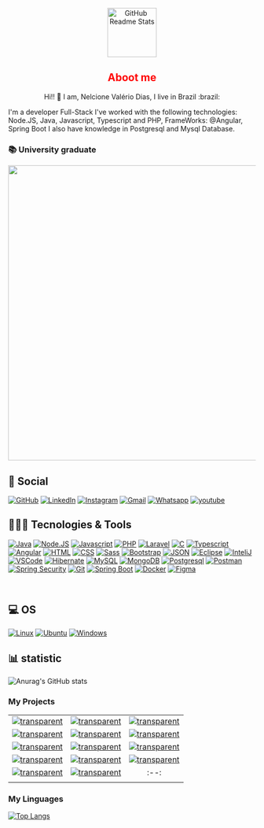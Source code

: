 <p align="center"> 
   <img width="100px" src="https://user-images.githubusercontent.com/33238924/202206958-43ad4c9b-dd69-4c2e-8a65-2f9421e9a894.png" align="center" alt="GitHub Readme Stats" />
   <h2 align="center" style="Color: red;">Aboot me</h2>
   <p align="center"> Hi!! 👋 I am, Nelcione Valério Dias, I live in Brazil :brazil:</p>
</p>

<p>I'm a developer Full-Stack I've worked with the following technologies: Node.JS, Java, Javascript, Typescript and PHP, FrameWorks: @Angular, Spring Boot I also have knowledge in Postgresql and Mysql Database.</p>

<h3>📚 University graduate</h3>

<a href="https://computacao.jatai.ufg.br/"  target="_blank"><img src="https://user-images.githubusercontent.com/33238924/202262435-9fcb968b-05c3-4f8a-8925-3d99d46ea22d.png" width="600" heigth="250"></a>

<h2>👨 Social</h2>

[![GitHub](https://img.shields.io/badge/GitHub-100000?style=for-the-badge&logo=github&logoColor=white)](https://github.com/landernodias)
[![LinkedIn](https://img.shields.io/badge/LinkedIn-0077B5?style=for-the-badge&logo=linkedin&logoColor=white)](https://www.linkedin.com/in/nelcionedias/)
[![Instagram](https://img.shields.io/badge/Instagram-E4405F?style=for-the-badge&logo=instagram&logoColor=white)](https://www.instagram.com/nelcionedias/)
[![Gmail](https://img.shields.io/badge/Gmail-D14836?style=for-the-badge&logo=gmail&logoColor=white)](mailto:nelcionedias@gmail.com)
[![Whatsapp](https://img.shields.io/badge/WhatsApp-25D366?style=for-the-badge&logo=whatsapp&logoColor=white)](https://wa.me/64999438722)
[![youtube](https://img.shields.io/badge/YouTube-FF0000?style=for-the-badge&logo=youtube&logoColor=white)](https://www.youtube.com/@nelcione1000)



<h2>🚀👩‍💻 Tecnologies & Tools </h2>

[![Java](https://img.shields.io/badge/Java-ED8B00?style=for-the-badge&logo=java&logoColor=white)](https://www.java.com/pt-BR/)
[![Node.JS](https://img.shields.io/badge/Node.js-43853D?style=for-the-badge&logo=node.js&logoColor=white)](https://nodejs.org/en/)
[![Javascript](https://img.shields.io/badge/JavaScript-323330?style=for-the-badge&logo=javascript&logoColor=F7DF1E)](https://developer.mozilla.org/pt-BR/docs/Web/JavaScript)
[![PHP](https://img.shields.io/badge/PHP-777BB4?style=for-the-badge&logo=php&logoColor=white)](https://www.php.net/)
[![Laravel](https://img.shields.io/badge/Laravel-FF2D20?style=for-the-badge&logo=laravel&logoColor=white)](https://laravel.com/)
[![C](https://img.shields.io/badge/C-00599C?style=for-the-badge&logo=c&logoColor=white)](http://linguagemc.com.br/)
[![Typescript](https://img.shields.io/badge/TypeScript-007ACC?style=for-the-badge&logo=typescript&logoColor=white)](https://www.typescriptlang.org/)
[![Angular](https://img.shields.io/badge/Angular-DD0031?style=for-the-badge&logo=angular&logoColor=white)](https://angular.io/)
[![HTML](https://img.shields.io/badge/HTML5-E34F26?style=for-the-badge&logo=html5&logoColor=white)](https://developer.mozilla.org/pt-BR/docs/Web/HTML)
[![CSS](https://img.shields.io/badge/CSS3-1572B6?style=for-the-badge&logo=css3&logoColor=white)](https://developer.mozilla.org/pt-BR/docs/Web/CSS)
[![Sass](https://img.shields.io/badge/Sass-CC6699?style=for-the-badge&logo=sass&logoColor=white)](https://sass-lang.com/)
[![Bootstrap](https://img.shields.io/badge/Bootstrap-563D7C?style=for-the-badge&logo=bootstrap&logoColor=white)](https://getbootstrap.com/docs/5.1/getting-started/introduction/)
[![JSON](https://img.shields.io/badge/json-5E5C5C?style=for-the-badge&logo=json&logoColor=white)](https://www.json.org/json-en.html)
[![Eclipse](https://img.shields.io/badge/Eclipse-2C2255?style=for-the-badge&logo=eclipse&logoColor=white)](https://www.eclipse.org/downloads/)
[![InteliJ](https://img.shields.io/badge/IntelliJ_IDEA-000000.svg?style=for-the-badge&logo=intellij-idea&logoColor=white)](https://www.jetbrains.com/)
[![VSCode](https://img.shields.io/badge/VSCode-0078D4?style=for-the-badge&logo=visual%20studio%20code&logoColor=white)](https://code.visualstudio.com/)
[![Hibernate](https://img.shields.io/badge/Hibernate-59666C?style=for-the-badge&logo=Hibernate&logoColor=white)](https://hibernate.org/)
[![MySQL](https://img.shields.io/badge/MySQL-00000F?style=for-the-badge&logo=mysql&logoColor=white)](https://www.mysql.com/)
[![MongoDB](https://img.shields.io/badge/MongoDB-4EA94B?style=for-the-badge&logo=mongodb&logoColor=white)](https://www.mongodb.com/)
[![Postgresql](https://img.shields.io/badge/PostgreSQL-316192?style=for-the-badge&logo=postgresql&logoColor=white)](https://www.postgresql.org/)
[![Postman](https://img.shields.io/badge/Postman-FF6C37?style=for-the-badge&logo=Postman&logoColor=white)](https://www.postman.com/)
[![Spring Security](https://img.shields.io/badge/Spring_Security-6DB33F?style=for-the-badge&logo=Spring-Security&logoColor=white)](https://spring.io/projects/spring-security)
[![Git](https://img.shields.io/badge/GIT-E44C30?style=for-the-badge&logo=git&logoColor=white)](https://git-scm.com/)
[![Spring Boot](https://img.shields.io/badge/Spring_Boot-F2F4F9?style=for-the-badge&logo=spring-boot)](https://spring.io/projects/spring-boot)
[![Docker](https://img.shields.io/badge/Docker-2CA5E0?style=for-the-badge&logo=docker&logoColor=white)](https://www.docker.com/)
[![Figma](https://img.shields.io/badge/Figma-F24E1E?style=for-the-badge&logo=figma&logoColor=white)](https://www.figma.com/)

<br />
<h2>💻 OS</h2>

[![Linux](https://img.shields.io/badge/Linux-FCC624?style=for-the-badge&logo=linux&logoColor=black)](https://www.linux.org/pages/download/)
[![Ubuntu](https://img.shields.io/badge/Ubuntu-E95420?style=for-the-badge&logo=ubuntu&logoColor=white)](https://ubuntu.com/download)
[![Windows](https://img.shields.io/badge/Windows-0078D6?style=for-the-badge&logo=windows&logoColor=white)](https://www.microsoft.com/pt-br/windows)

<h2>📊 statistic</h2>

![Anurag's GitHub stats](https://github-readme-stats.vercel.app/api?username=landernodias&show_icons=true&theme=merko)


### My Projects

| | | |
| :--: | :--: | :--: |
[![transparent][proj_auth-front-angular]](https://github.com/landernodias/auth-front-angular) | [![transparent][proj_Angular_DarkTheme]](https://github.com/landernodias/dark-theme) | [![transparent][workshop-angular-server-jwt]](https://github.com/landernodias/workshop-angular-server-jwt)
[![transparent][routes-guards]](https://github.com/landernodias/routes-guards) | [![transparent][codeblog]](https://github.com/landernodias/codeblog) | [![transparent][workshop-parking-control]](https://github.com/landernodias/workshop-parking-control)
[![transparent][app-task-angular]](https://github.com/landernodias/app-task-angular) | [![transparent][pokedex]](https://github.com/landernodias/pokedex) | [![transparent][chess-system-java]](https://github.com/landernodias/chess-system-java)
[![transparent][SASS-training]](https://github.com/landernodias/SASS-training) | [![transparent][demo-dao-jdbc]](https://github.com/landernodias/demo-dao-jdbc) | [![transparent][workshop_javafx_jdbc]](https://github.com/landernodias/workshop_javafx_jdbc)
[![transparent][workshop-spring-boot-mongodb]](https://github.com/landernodias/workshop-spring-boot-mongodb) | [![transparent][workshop-springboot-2-java-11]](https://github.com/landernodias/workshop-springboot-2-java-11) | :--:
| | |

### My Linguages 
[![Top Langs](https://github-readme-stats.vercel.app/api/top-langs/?username=landernodias&layout=compact)](https://github.com/landernodias/github-readme-stats)


[tokyonight]: https://github-readme-stats.vercel.app/api?username=landernodias&show_icons=true&hide=contribs,prs&cache_seconds=86400&theme=tokyonight
[proj_auth-front-angular]: https://github-readme-stats.vercel.app/api/pin/?username=landernodias&repo=auth-front-angular&cache_seconds=86400&theme=transparent
[proj_Angular_DarkTheme]: https://github-readme-stats.vercel.app/api/pin/?username=landernodias&repo=dark-theme&cache_seconds=86400&theme=transparent
[workshop-angular-server-jwt]: https://github-readme-stats.vercel.app/api/pin/?username=landernodias&repo=workshop-angular-server-jwt&cache_seconds=86400&theme=transparent
[codeblog]: https://github-readme-stats.vercel.app/api/pin/?username=landernodias&repo=codeblog&cache_seconds=86400&theme=transparent
[workshop-parking-control]: https://github-readme-stats.vercel.app/api/pin/?username=landernodias&repo=workshop-parking-control&cache_seconds=86400&theme=transparent
[SisOS]: https://github-readme-stats.vercel.app/api/pin/?username=landernodias&repo=SisOS&cache_seconds=86400&theme=transparent
[routes-guards]: https://github-readme-stats.vercel.app/api/pin/?username=landernodias&repo=routes-guards&cache_seconds=86400&theme=transparent
[app-task-angular]: https://github-readme-stats.vercel.app/api/pin/?username=landernodias&repo=app-task-angular&cache_seconds=86400&theme=transparent
[pokedex]: https://github-readme-stats.vercel.app/api/pin/?username=landernodias&repo=pokedex&cache_seconds=86400&theme=transparent
[chess-system-java]: https://github-readme-stats.vercel.app/api/pin/?username=landernodias&repo=chess-system-java&cache_seconds=86400&theme=transparent
[SASS-training]: https://github-readme-stats.vercel.app/api/pin/?username=landernodias&repo=SASS-training&cache_seconds=86400&theme=transparent
[demo-dao-jdbc]: https://github-readme-stats.vercel.app/api/pin/?username=landernodias&repo=demo-dao-jdbc&cache_seconds=86400&theme=transparent
[workshop_javafx_jdbc]: https://github-readme-stats.vercel.app/api/pin/?username=landernodias&repo=workshop_javafx_jdbc&cache_seconds=86400&theme=transparent
[workshop-spring-boot-mongodb]: https://github-readme-stats.vercel.app/api/pin/?username=landernodias&repo=workshop-spring-boot-mongodb&cache_seconds=86400&theme=transparent
[workshop-springboot-2-java-11]: https://github-readme-stats.vercel.app/api/pin/?username=landernodias&repo=workshop-springboot-2-java-11&cache_seconds=86400&theme=transparent
